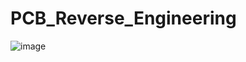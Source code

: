 # PCB_Reverse_Engineering
![image](https://github.com/user-attachments/assets/4191e24f-cbdd-40da-8066-5b381054dd61)
